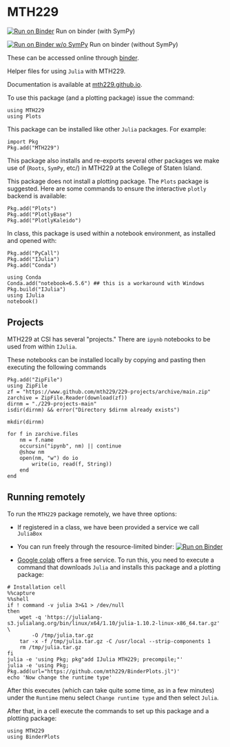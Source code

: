 # MTH229

[![Run on Binder](https://mybinder.org/badge_logo.svg)](https://mybinder.org/v2/gh/mth229/229-projects/lite?labpath=blank-notebook.ipynb) Run on binder (with SymPy)

[![Run on Binder w/o SymPy](https://mybinder.org/badge_logo.svg)](https://mybinder.org/v2/gh/jverzani/MTH229Lite.jl/main?labpath=blank-notebook.ipynb) Run on binder (without SymPy)




These can be accessed online through [binder](https://mybinder.org/v2/gh/mth229/229-projects/master).


Helper files for using `Julia` with MTH229.

Documentation is available at [mth229.github.io](https://mth229.github.io/).

To use this package (and a plotting package) issue the command:

```noeval
using MTH229
using Plots
```


This package can be installed like other `Julia` packages. For example:

```noeval
import Pkg
Pkg.add("MTH229")
```

This package also installs and re-exports several other packages we make use of (`Roots`, `SymPy`, etc/) in  MTH229 at the College of Staten Island.

This package does not install a plotting package. The `Plots` package is suggested. Here are some commands to ensure the interactive `plotly` backend is available:

```noeval
Pkg.add("Plots")
Pkg.add("PlotlyBase")
Pkg.add("PlotlyKaleido")
```

In class, this package is used within a notebook environment, as installed and opened with:

```noeval
Pkg.add("PyCall")
Pkg.add("IJulia")
Pkg.add("Conda")

using Conda
Conda.add("notebook=6.5.6") ## this is a workaround with Windows
Pkg.build("IJulia")
using IJulia
notebook()
```

## Projects

MTH229 at CSI has several "projects." There are `ipynb` notebooks to be used from within `IJulia`.

These notebooks can be installed locally by copying and pasting then executing the following commands

```
Pkg.add("ZipFile")
using ZipFile
zf = "https://www.github.com/mth229/229-projects/archive/main.zip"
zarchive = ZipFile.Reader(download(zf))
dirnm = "./229-projects-main"
isdir(dirnm) && error("Directory $dirnm already exists")

mkdir(dirnm)

for f in zarchive.files
    nm = f.name
    occursin("ipynb", nm) || continue
    @show nm
    open(nm, "w") do io
        write(io, read(f, String))
    end
end
```

## Running remotely

To run the `MTH229` package remotely, we have three options:

* If registered in a class, we have been provided a service we call `JuliaBox`

* You can run freely through the resource-limited binder: [![Run on Binder](https://mybinder.org/badge_logo.svg)](https://mybinder.org/v2/gh/mth229/229-projects/lite?labpath=blank-notebook.ipynb)

* [Google colab](https://colab.research.google.com/) offers a free service. To run this, you need to execute a command that downloads `Julia` and installs this package and a plotting package:

```
# Installation cell
%%capture
%%shell
if ! command -v julia 3>&1 > /dev/null
then
    wget -q 'https://julialang-s3.julialang.org/bin/linux/x64/1.10/julia-1.10.2-linux-x86_64.tar.gz' \
        -O /tmp/julia.tar.gz
    tar -x -f /tmp/julia.tar.gz -C /usr/local --strip-components 1
    rm /tmp/julia.tar.gz
fi
julia -e 'using Pkg; pkg"add IJulia MTH229; precompile;"'
julia -e 'using Pkg; Pkg.add(url="https://github.com/mth229/BinderPlots.jl")'
echo 'Now change the runtime type'
```

After this executes (which can take quite some time, as in a few minutes) under the `Runtime` menu select `Change runtime type` and then select `Julia`.

After that, in a cell execute the commands to set up this package and a plotting package:

```
using MTH229
using BinderPlots
```

